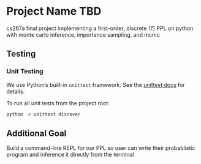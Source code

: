 # Project Name TBD
cs267a final project implementing a first-order, discrete (?) PPL on python with monte carlo inference, importance sampling, and mcmc

## Testing 

### Unit Testing 
We use Python’s built-in `unittest` framework. See the [unittest docs](https://docs.python.org/3/library/unittest.html) for details.

To run all unit tests from the project root:

```bash
python -m unittest discover
```

## Additional Goal
Build a command-line REPL for our PPL so user can write their probablistic program and inference it directly from the terminal 